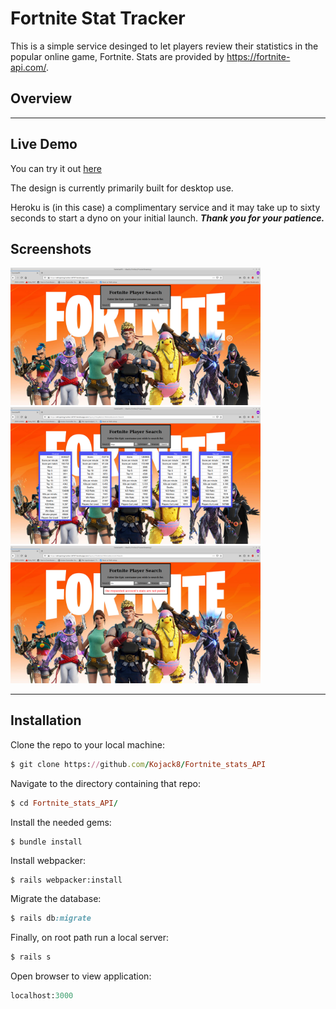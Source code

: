# Fortnite Stat Tracker
This is a simple service desinged to let players review their statistics in the popular online game, Fortnite. 
Stats are provided by https://fortnite-api.com/.
## Overview


***
## Live Demo

You can try it out [here](https://whispering-harbor-40707.herokuapp.com/)  

The design is currently primarily built for desktop use.

Heroku is (in this case) a complimentary service and it may take up to sixty seconds to start a dyno on your initial launch. 
___Thank you for your patience.___


## Screenshots 

<img src="./app/assets/images/Screenshot_001.png" width="400">
<img src="./app/assets/images/Screenshot_002.png" width="400">
<img src="./app/assets/images/Screenshot_003.png" width="400">




***
## Installation 

Clone the repo to your local machine: 
```ruby
$ git clone https://github.com/Kojack8/Fortnite_stats_API
```
Navigate to the directory containing that repo:
```ruby
$ cd Fortnite_stats_API/
```
Install the needed gems:
```ruby
$ bundle install
```
Install webpacker:
```
$ rails webpacker:install
```
Migrate the database:
```ruby
$ rails db:migrate
```
Finally, on root path run a local server:
```ruby
$ rails s
```
Open browser to view application:
```ruby
localhost:3000
```
